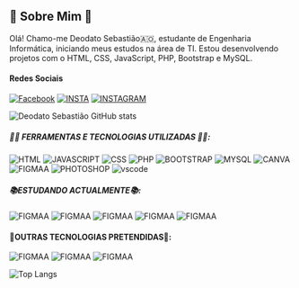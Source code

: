 ## 👾 Sobre Mim 👾

Olá! Chamo-me Deodato Sebastião🇦🇴, estudante de Engenharia Informática, iniciando meus estudos na área de TI. Estou desenvolvendo projetos com o HTML, CSS, JavaScript, PHP, Bootstrap e MySQL.

#### Redes Sociais
 [![Facebook](https://img.shields.io/badge/Facebook-1877F2?style=for-the-badge&logo=facebook&logoColor=white)](https://web.facebook.com/deodato.sebastiao)
[![INSTA](https://img.shields.io/badge/LinkedIn-0077B5?style=for-the-badge&logo=linkedin&logoColor=white)](https://www.linkedin.com/in/deodato-sebasti%C3%A3o-luzayadio-594050252/)
[![INSTAGRAM](https://img.shields.io/badge/Instagram-E4405F?style=for-the-badge&logo=instagram&logoColor=white)](https://www.instagram.com/deodatosebastiao765/)


![Deodato Sebastião GitHub stats](https://github-readme-stats.vercel.app/api?username=DeodatoSebasti1&show_icons=true&theme=dracula)



##### 👨‍💻 FERRAMENTAS E TECNOLOGIAS UTILIZADAS 👨‍💻:

![HTML](https://img.shields.io/badge/HTML5-E34F26?style=for-the-badge&logo=html5&logoColor=white) 
![JAVASCRIPT](https://img.shields.io/badge/JavaScript-323330?style=for-the-badge&logo=javascript&logoColor=F7DF1E)
![CSS](https://img.shields.io/badge/CSS3-1572B6?style=for-the-badge&logo=css3&logoColor=white)
![PHP](https://img.shields.io/badge/PHP-777BB4?style=for-the-badge&logo=php&logoColor=white)
![BOOTSTRAP](https://img.shields.io/badge/Bootstrap-563D7C?style=for-the-badge&logo=bootstrap&logoColor=white)
![MYSQL](https://img.shields.io/badge/MySQL-005C84?style=for-the-badge&logo=mysql&logoColor=white)
![CANVA](https://img.shields.io/badge/Canva-%2300C4CC.svg?&style=for-the-badge&logo=Canva&logoColor=white)
![FIGMAA](https://img.shields.io/badge/Figma-F24E1E?style=for-the-badge&logo=figma&logoColor=white)
![PHOTOSHOP](https://img.shields.io/badge/Adobe%20Photoshop-31A8FF?style=for-the-badge&logo=Adobe%20Photoshop&logoColor=black)
![vscode](https://img.shields.io/badge/Visual_Studio_Code-0078D4?style=for-the-badge&logo=visual%20studio%20code&logoColor=white)

##### 📚ESTUDANDO ACTUALMENTE📚:
![FIGMAA](https://img.shields.io/badge/Wordpress-21759B?style=for-the-badge&logo=wordpress&logoColor=white)
![FIGMAA](https://img.shields.io/badge/Sass-CC6699?style=for-the-badge&logo=sass&logoColor=white)
![FIGMAA](https://img.shields.io/badge/React-20232A?style=for-the-badge&logo=react&logoColor=61DAFB)
![FIGMAA](https://img.shields.io/badge/Tailwind_CSS-38B2AC?style=for-the-badge&logo=tailwind-css&logoColor=white)
![FIGMAA](https://img.shields.io/badge/jQuery-0769AD?style=for-the-badge&logo=jquery&logoColor=white)

#### 📘OUTRAS TECNOLOGIAS PRETENDIDAS📘:
![FIGMAA](https://img.shields.io/badge/Laravel-FF2D20?style=for-the-badge&logo=laravel&logoColor=white)
![FIGMAA](https://img.shields.io/badge/Node.js-43853D?style=for-the-badge&logo=node.js&logoColor=white)
![FIGMAA](https://img.shields.io/badge/Angular-DD0031?style=for-the-badge&logo=angular&logoColor=white)

![Top Langs](https://github-readme-stats.vercel.app/api/top-langs/?username=DeodatoSebasti1&layout=compact)

